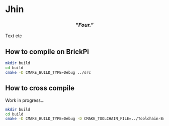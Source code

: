 # Jhin

### <p align="center"> **_"Four."_**</p>

Text etc


## How to compile on BrickPi

```sh
mkdir build
cd build
cmake -D CMAKE_BUILD_TYPE=Debug ../src
```


## How to cross compile

Work in progress...

```sh
mkdir build
cd build
cmake -D CMAKE_BUILD_TYPE=Debug -D CMAKE_TOOLCHAIN_FILE=../Toolchain-BrickPi.cmake ../src
```
